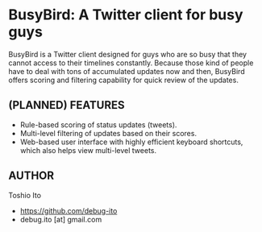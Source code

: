BusyBird: A Twitter client for busy guys
========================================

BusyBird is a Twitter client designed for guys who are so busy that
they cannot access to their timelines constantly. Because those kind
of people have to deal with tons of accumulated updates now and then,
BusyBird offers scoring and filtering capability for quick review of
the updates.


(PLANNED) FEATURES
------------------

* Rule-based scoring of status updates (tweets).
* Multi-level filtering of updates based on their scores.
* Web-based user interface with highly efficient keyboard shortcuts,
  which also helps view multi-level tweets.


AUTHOR
------

Toshio Ito

* https://github.com/debug-ito
* debug.ito [at] gmail.com
